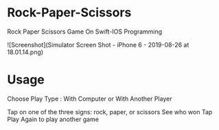 # Rock-Paper-Scissors
 Rock Paper Scissors Game On Swift-IOS Programming

![Screenshot](Simulator Screen Shot - iPhone 6 - 2019-08-26 at 18.01.14.png)
# Usage
Choose Play Type :
With Computer or With Another Player

 Tap on one of the three signs: rock, paper, or scissors
 See who won
 Tap Play Again to play another game
